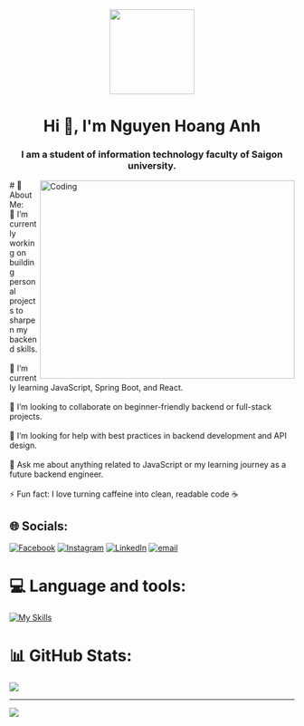 <div align="center">
  <img height="150" src="https://media.giphy.com/media/M9gbBd9nbDrOTu1Mqx/giphy.gif"  />
</div>

<h1 align="center">Hi 👋, I'm Nguyen Hoang Anh</h1>
<h3 align="center">I am a student of information technology faculty of Saigon university.</h3>

<img align="right" alt="Coding" width="450" height = "350" src="https://miro.medium.com/max/1360/0*7Q3yvSIv_t0ioJ-Z.gif">
# 💫 About Me:
<br>🔭 I’m currently working on building personal projects to sharpen my backend skills.<br><br>🌱 I’m currently learning JavaScript, Spring Boot, and React.<br><br>👯 I’m looking to collaborate on beginner-friendly backend or full-stack projects.<br><br>🤝 I’m looking for help with best practices in backend development and API design.<br><br>💬 Ask me about anything related to JavaScript or my learning journey as a future backend engineer.<br><br>⚡ Fun fact: I love turning caffeine into clean, readable code ☕

## 🌐 Socials:
[![Facebook](https://img.shields.io/badge/Facebook-%231877F2.svg?logo=Facebook&logoColor=white)](https://www.facebook.com/hoang.anh.182242) [![Instagram](https://img.shields.io/badge/Instagram-%23E4405F.svg?logo=Instagram&logoColor=white)](https://www.instagram.com/nhgawh/)  [![LinkedIn](https://img.shields.io/badge/LinkedIn-%230077B5.svg?logo=linkedin&logoColor=white)](https://linkedin.com/in/hanh05) [![email](https://img.shields.io/badge/Email-D14836?logo=gmail&logoColor=white)](mailto:nha261105@gmail.com) 

# 💻 Language and tools:
[![My Skills](https://skillicons.dev/icons?i=cpp,java,html,css,js,maven,nodejs,express,mysql,react,sass,ubuntu,vscode,figma,linux,git,idea,sublime,notion&perline=15)](https://skillicons.dev)

# 📊 GitHub Stats:
![](https://github-readme-stats.vercel.app/api?username=hoanganhswe&theme=react&hide_border=false&include_all_commits=false&count_private=false)

---
[![](https://visitcount.itsvg.in/api?id=hoanganhswe&icon=0&color=0)](https://visitcount.itsvg.in)

<!-- Proudly created with GPRM ( https://gprm.itsvg.in ) -->
